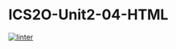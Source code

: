 # ICS2O-Unit2-04-HTML
[![linter](https://github.com/<Aidan-Vezina/ICS2O-Unit-04-HTML/workflows/linter/badge.svg)](https://github.com/marketplace/actions/super-linter)
